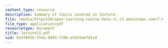```yaml
---
content_type: resource
description: Summary of topics covered in lecture.
file: /media/https%3A/open-learning-course-data-rc.s3.amazonaws.com/7-03-genetics-fall-2004/02d7043b554ad493738ba3d10ae7d1cd_lecture21.pdf
file_type: application/pdf
resourcetype: Document
title: lecture21.pdf
uid: 02d7043b-554a-d493-738b-a3d10ae7d1cd
---
```

